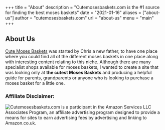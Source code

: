 +++
title = "About"
description = "Cutemosesbaskets.com is the #1 source for finding the best moses baskets"
date = "2021-01-16"
aliases = ["about-us"]
author = "cutemosesbaskets.com"
url = "about-us"
menu = "main"
+++

## About Us

[Cute Moses Baskets](/) was started by Chris a new father, to have one place where you could find all of the different moses baskets in one place along with interesting content relating to this niche.  Although there are many specialist shops available for moses baskets, I wanted to create a site that was looking only at **the cutest Moses Baskets** and producing a helpful guide for parents, grandparents or anyone who is looking to purchase a moses basket for a little one.

### **Affiliate Disclaimer:**

![Cutemosesbaskets.com](https://Cutemosesbaskets.com) is a participant in the Amazon Services LLC Associates Program, an affiliate advertising program designed to provide a means for sites to earn advertising fees by advertising and linking to Amazon.co.uk.
